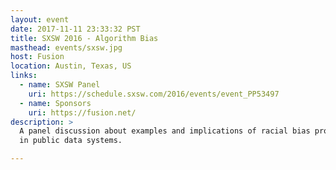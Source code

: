 ```yaml
---
layout: event
date: 2017-11-11 23:33:32 PST
title: SXSW 2016 - Algorithm Bias
masthead: events/sxsw.jpg
host: Fusion
location: Austin, Texas, US
links:
  - name: SXSW Panel
    uri: https://schedule.sxsw.com/2016/events/event_PP53497
  - name: Sponsors
    uri: https://fusion.net/
description: >
  A panel discussion about examples and implications of racial bias propagated
  in public data systems.

---
```

